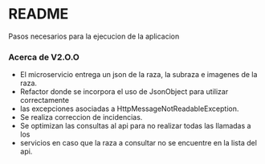 # README #

Pasos necesarios para la ejecucion de la aplicacion

### Acerca de V2.O.O ###

* El microservicio entrega un json de la raza, la subraza e imagenes de la raza.
* Refactor donde se incorpora el uso de JsonObject para utilizar correctamente
* las excepciones asociadas a HttpMessageNotReadableException.
* Se realiza correccion de incidencias.
* Se optimizan las consultas al api para no realizar todas las llamadas a los 
* servicios en caso que la raza a consultar no se encuentre en la lista del api.